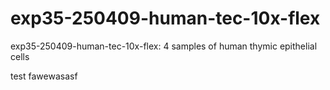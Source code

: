 # exp35-250409-human-tec-10x-flex

exp35-250409-human-tec-10x-flex: 4 samples of human thymic epithelial cells

test
fawewasasf
